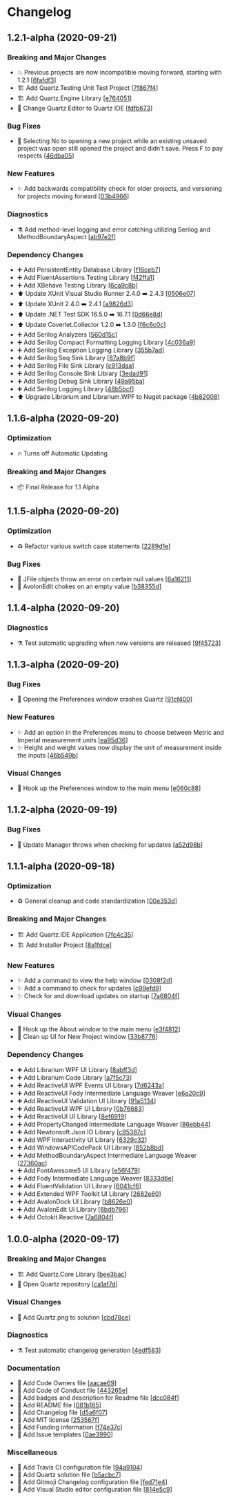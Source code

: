 # Changelog

<a name="1.2.1-alpha"></a>
## 1.2.1-alpha (2020-09-21)

### Breaking and Major Changes

- 💥 Previous projects are now incompatible moving forward, starting with 1.2.1 [[6fafdf3](https://github.com/TheHeadmaster/Quartz/commit/6fafdf35d357ef65683dd6c16e97b9a1e112430d)]
- 🏗️ Add Quartz.Testing Unit Test Project [[7f867f4](https://github.com/TheHeadmaster/Quartz/commit/7f867f47734ee21e6db395c950ce515f0f5eff9e)]
- 🏗️ Add Quartz.Engine Library [[e764051](https://github.com/TheHeadmaster/Quartz/commit/e764051cf313a714ae3cac8cbd2672f128e4cb04)]
- 🚀 Change Quartz Editor to Quartz IDE [[fdfb673](https://github.com/TheHeadmaster/Quartz/commit/fdfb673aefe93252bb2d21b84cffbbd41840998f)]

### Bug Fixes

- 🐛 Selecting No to opening a new project while an existing unsaved project was open still opened the project and didn&#x27;t save. Press F to pay respects [[46dba05](https://github.com/TheHeadmaster/Quartz/commit/46dba05e9d7c4a9bfc1c79ae66cf9dd5e307a3b2)]

### New Features

- ✨ Add backwards compatibility check for older projects, and versioning for projects moving forward [[03b4966](https://github.com/TheHeadmaster/Quartz/commit/03b4966b2d30ac6139d5602ac518228d2c222722)]

### Diagnostics

- ⚗️ Add method-level logging and error catching utilizing Serilog and MethodBoundaryAspect [[ab97e2f](https://github.com/TheHeadmaster/Quartz/commit/ab97e2fa8e178bd3f8e95c4ea2668948ebfdaf50)]

### Dependency Changes

- ➕ Add PersistentEntity Database Library [[f16ceb7](https://github.com/TheHeadmaster/Quartz/commit/f16ceb7bde0954c33f627831c16f6c87ba151b88)]
- ➕ Add FluentAssertions Testing Library [[f42ffa1](https://github.com/TheHeadmaster/Quartz/commit/f42ffa1550bf1ba14d7b1ac9ecfacba9a8ca3830)]
- ➕ Add XBehave Testing Library [[6ca9c8b](https://github.com/TheHeadmaster/Quartz/commit/6ca9c8b305edfdb966823104807d9d540038e962)]
- ⬆️ Update XUnit Visual Studio Runner 2.4.0 ➡️ 2.4.3 [[0506e07](https://github.com/TheHeadmaster/Quartz/commit/0506e0758e62a0abd8e43f323a664e340701e7e6)]
- ⬆️ Update XUnit 2.4.0 ➡️ 2.4.1 [[a9826d3](https://github.com/TheHeadmaster/Quartz/commit/a9826d378a2ae457e815b44e6b972d584de1339d)]
- ⬆️ Update .NET Test SDK 16.5.0 ➡️ 16.7.1 [[0d66e8d](https://github.com/TheHeadmaster/Quartz/commit/0d66e8dad08363e5c41107ac9d2f022f109a08d5)]
- ⬆️ Update Coverlet.Collector 1.2.0 ➡️ 1.3.0 [[f6c6c0c](https://github.com/TheHeadmaster/Quartz/commit/f6c6c0caea858f679fe6aeee95334c65ec24954d)]
- ➕ Add Serilog Analyzers [[560d15c](https://github.com/TheHeadmaster/Quartz/commit/560d15c506ff41e7fe6e4a923c1be285010069e6)]
- ➕ Add Serilog Compact Formatting Logging Library [[4c036a9](https://github.com/TheHeadmaster/Quartz/commit/4c036a987785600d983c506644ba4ba0f520e127)]
- ➕ Add Serilog Exception Logging Library [[355b7ad](https://github.com/TheHeadmaster/Quartz/commit/355b7ad47ede98a1736197d57193db7b3d32d0cc)]
- ➕ Add Serilog Seq Sink Library [[87a8b9f](https://github.com/TheHeadmaster/Quartz/commit/87a8b9fb8f50791b19b0f8fd160192c5e7e53137)]
- ➕ Add Serilog File Sink Library [[c913daa](https://github.com/TheHeadmaster/Quartz/commit/c913daa61ce5eeb4bd126adfd2285980d0348c28)]
- ➕ Add Serilog Console Sink Library [[3edad91](https://github.com/TheHeadmaster/Quartz/commit/3edad910758b4cde528eda27a3e6abd50c863d05)]
- ➕ Add Serilog Debug Sink Library [[49a95ba](https://github.com/TheHeadmaster/Quartz/commit/49a95ba462761db9ce5101b9426d4bd35fd659f3)]
- ➕ Add Serilog Logging Library [[48b5bcf](https://github.com/TheHeadmaster/Quartz/commit/48b5bcf6780bd0d3c4f9e2c7c33f755765094e21)]
- ⬆️ Upgrade Librarium and Librarium.WPF to Nuget package [[4b82008](https://github.com/TheHeadmaster/Quartz/commit/4b82008d5f40c0ad3f0f74c9dc17846b17d42ffe)]




<a name="1.1.6-alpha"></a>
## 1.1.6-alpha (2020-09-20)

### Optimization

- 🔥 Turns off Automatic Updating

### Breaking and Major Changes

- 📦 Final Release for 1.1 Alpha

<a name="1.1.5-alpha"></a>
## 1.1.5-alpha (2020-09-20)

### Optimization

- ♻️ Refactor various switch case statements [[2289d1e](https://github.com/TheHeadmaster/Quartz/commit/2289d1e96455269e0773a1ce36ac68cecad4991e)]

### Bug Fixes

- 🐛 JFile objects throw an error on certain null values [[6a16211](https://github.com/TheHeadmaster/Quartz/commit/6a16211af140a32cb62dac6e52c9b4b31dda273a)]
- 🐛 AvolonEdit chokes on an empty value [[b38355d](https://github.com/TheHeadmaster/Quartz/commit/b38355de9dcec81a4798701bed402fbc411bdbcb)]

<a name="1.1.4-alpha"></a>
## 1.1.4-alpha (2020-09-20)

### Diagnostics

- ⚗️ Test automatic upgrading when new versions are released [[9f45723](https://github.com/TheHeadmaster/Quartz/commit/9f45723cbf3f55093bc6a7bf973964d30ea36867)]

<a name="1.1.3-alpha"></a>
## 1.1.3-alpha (2020-09-20)

### Bug Fixes

- 🐛 Opening the Preferences window crashes Quartz [[91cf400](https://github.com/TheHeadmaster/Quartz/commit/91cf400f763aadb2d619f7bcfc686e37caadf464)]

### New Features

- ✨ Add an option in the Preferences menu to choose between Metric and Imperial measurement units [[ea95d36](https://github.com/TheHeadmaster/Quartz/commit/ea95d36fe433ee46d472d62e62d4ae89187f2131)]
- ✨ Height and weight values now display the unit of measurement inside the inputs [[46b549b](https://github.com/TheHeadmaster/Quartz/commit/46b549be8e2dd20f4e92303445e1994220a40d58)]

### Visual Changes

- 💄 Hook up the Preferences window to the main menu [[e060c88](https://github.com/TheHeadmaster/Quartz/commit/e060c88386130cae2ed8e5c07b96c31d876dd795)]

<a name="1.1.2-alpha"></a>
## 1.1.2-alpha (2020-09-19)

### Bug Fixes

- 🐛 Update Manager throws when checking for updates [[a52d98b](https://github.com/TheHeadmaster/Quartz/commit/a52d98b5d761e690862d711f287fdb349022b707)]

<a name="1.1.1-alpha"></a>
## 1.1.1-alpha (2020-09-18)

### Optimization

- ♻️ General cleanup and code standardization [[00e353d](https://github.com/TheHeadmaster/Quartz/commit/00e353d6fd3b4e13d9f2732ce98d5046ea363395)]

### Breaking and Major Changes

- 🏗️ Add Quartz.IDE Application [[7fc4c35](https://github.com/TheHeadmaster/Quartz/commit/7fc4c350a2404d6c3991858bed1aeb02de1cc0d1)]
- 🏗️ Add Installer Project [[8a1fdce](https://github.com/TheHeadmaster/Quartz/commit/8a1fdce1e30be1b30f6aa1196f1a8cfd839b0b57)]

### New Features

- ✨ Add a command to view the help window [[0308f2d](https://github.com/TheHeadmaster/Quartz/commit/0308f2d4a2af1d32310dab0f5c97d71a7691df96)]
- ✨ Add a command to check for updates [[c99efd9](https://github.com/TheHeadmaster/Quartz/commit/c99efd9006094e0849c0508f3e49af49b56fa52e)]
- ✨ Check for and download updates on startup [[7a6804f](https://github.com/TheHeadmaster/Quartz/commit/7a6804f425f3e507e82cb7dc82c3fbd71007b53a)]

### Visual Changes

- 💄 Hook up the About window to the main menu [[e3f4812](https://github.com/TheHeadmaster/Quartz/commit/e3f4812185c44c2baeca062d95681db23728d726)]
- 💄 Clean up UI for New Project window [[33b8776](https://github.com/TheHeadmaster/Quartz/commit/33b87767c9744ed313bbb8b405f21a80fe4ed898)]

### Dependency Changes

- ➕ Add Librarium WPF UI Library [[8abff3d](https://github.com/TheHeadmaster/Quartz/commit/8abff3db119c209f3f774049866b96467cb88b49)]
- ➕ Add Librarium Code Library [[a7f5c73](https://github.com/TheHeadmaster/Quartz/commit/a7f5c7353f08da9188254eae50a9185e100d91b8)]
- ➕ Add ReactiveUI WPF Events UI Library [[7d6243a](https://github.com/TheHeadmaster/Quartz/commit/7d6243a7d9909f16c8faa13ca831e8149e24c991)]
- ➕ Add ReactiveUI Fody Intermediate Language Weaver [[e6a20c9](https://github.com/TheHeadmaster/Quartz/commit/e6a20c9f5675c0715b14bedf58e4ee3b3d92b786)]
- ➕ Add ReactiveUI Validation UI Library [[91a5134](https://github.com/TheHeadmaster/Quartz/commit/91a513491bcd685ad9b2559a363bf9fb7338f63c)]
- ➕ Add ReactiveUI WPF UI Library [[0b76683](https://github.com/TheHeadmaster/Quartz/commit/0b7668342c88846228bb0bf8331949a6335e5dc1)]
- ➕ Add ReactiveUI UI Library [[8ef6919](https://github.com/TheHeadmaster/Quartz/commit/8ef691931c45849eb1f8e8413494ba744ef36581)]
- ➕ Add PropertyChanged Intermediate Language Weaver [[86ebb44](https://github.com/TheHeadmaster/Quartz/commit/86ebb44cf4039a8b80e642268fbec2204fd178db)]
- ➕ Add Newtonsoft.Json IO Library [[c95387c](https://github.com/TheHeadmaster/Quartz/commit/c95387cfce598426537fd284fb77a9a856b451ac)]
- ➕ Add WPF Interactivity UI Library [[6329c32](https://github.com/TheHeadmaster/Quartz/commit/6329c322de8e8355e1446ec34f693961ef51fb2f)]
- ➕ Add WindowsAPICodePack UI Library [[852b8bd](https://github.com/TheHeadmaster/Quartz/commit/852b8bd83958379a85d18b67c711148fcd1dfb77)]
- ➕ Add MethodBoundaryAspect Intermediate Language Weaver [[27360ac](https://github.com/TheHeadmaster/Quartz/commit/27360ac8d2d07b9d3b6f7cccc91729a9a1730603)]
- ➕ Add FontAwesome5 UI Library [[e56f479](https://github.com/TheHeadmaster/Quartz/commit/e56f4795920b13495d91f694c0ada430d3194503)]
- ➕ Add Fody Intermediate Language Weaver [[8333d6e](https://github.com/TheHeadmaster/Quartz/commit/8333d6edadc531d2f7c3128362e3776d05d68135)]
- ➕ Add FluentValidation UI Library [[6041cf6](https://github.com/TheHeadmaster/Quartz/commit/6041cf6e3c514a8b7d629cf6a521fb1a2c8d71bf)]
- ➕ Add Extended WPF Toolkit UI Library [[2682e60](https://github.com/TheHeadmaster/Quartz/commit/2682e604c06ce62b486aee1fe85512df1a6050c5)]
- ➕ Add AvalonDock UI Library [[b8626e0](https://github.com/TheHeadmaster/Quartz/commit/b8626e04ae4e8f86cf0d4d80b68cbdae20a6f6a9)]
- ➕ Add AvalonEdit UI Library [[6bdb796](https://github.com/TheHeadmaster/Quartz/commit/6bdb79699145e98c048df4b911aa3e777574a45d)]
- ➕ Add Octokit.Reactive [[7a6804f](https://github.com/TheHeadmaster/Quartz/commit/7a6804f425f3e507e82cb7dc82c3fbd71007b53a)]

<a name="1.0.0-alpha"></a>
## 1.0.0-alpha (2020-09-17)

### Breaking and Major Changes

- 🏗️ Add Quartz.Core Library [[bee3bac](https://github.com/TheHeadmaster/Quartz/commit/bee3bac04683c103a4b22d2857299f7f7cc31bde)]
- 🎉 Open Quartz repository [[ca1af7d](https://github.com/TheHeadmaster/Quartz/commit/ca1af7d308f9fd18e6d69e6d6be4778af03841bf)]

### Visual Changes

- 🍱 Add Quartz.png to solution [[cbd78ce](https://github.com/TheHeadmaster/Quartz/commit/cbd78cef1e93c6831accc45e534231ab03f4ecd3)]

### Diagnostics

- ⚗️ Test automatic changelog generation [[4edf583](https://github.com/TheHeadmaster/Quartz/commit/4edf5839ce391c381acc36fc8ae041e927d8992b)]

### Documentation

- 📝 Add Code Owners file [[aacae69](https://github.com/TheHeadmaster/Quartz/commit/aacae69c5a7efddb9189ef28f2a4760164fe6545)]
- 📝 Add Code of Conduct file [[443265e](https://github.com/TheHeadmaster/Quartz/commit/443265ec4fe5bcff41c3ec807f6c75d61eaa3f62)]
- 📝 Add badges and description for Readme file [[dcc084f](https://github.com/TheHeadmaster/Quartz/commit/dcc084fbac989a0e2daeca5da5334bb29bf683ad)]
- 📝 Add README file [[081b185](https://github.com/TheHeadmaster/Quartz/commit/081b1856aeb687ff73ced92d868f47ebf154f4a2)]
- 📝 Add Changelog file [[d5a6f07](https://github.com/TheHeadmaster/Quartz/commit/d5a6f07dbbec74de99b8c7201a9e889ae0acec8f)]
- 📄 Add MIT license [[253567f](https://github.com/TheHeadmaster/Quartz/commit/253567fec2affb543cfa3d57a19fc8bba83f3e3d)]
- 📝 Add Funding information [[f74e37c](https://github.com/TheHeadmaster/Quartz/commit/f74e37cbe317980e6ee54ffc4af92d234214b31a)]
- 📝 Add Issue templates [[0ae3990](https://github.com/TheHeadmaster/Quartz/commit/0ae39904af976b13c674ff895976661f46a44018)]

### Miscellaneous

- 🔧 Add Travis CI configuration file [[94a9104](https://github.com/TheHeadmaster/Quartz/commit/94a91047b2bba7201e2ab025733457f71e7e7cca)]
- 🔧 Add Quartz solution file [[b5acbc7](https://github.com/TheHeadmaster/Quartz/commit/b5acbc71c6fc980fb4cbc78a8f74aae25fecf87f)]
- 🔧 Add Gitmoji Changelog configuration file [[fed71e4](https://github.com/TheHeadmaster/Quartz/commit/fed71e4c80a7c68401061c246641903ec1bcbcde)]
- 🔧 Add Visual Studio editor configuration file [[814e5c9](https://github.com/TheHeadmaster/Quartz/commit/814e5c91f7757b14c2a9625d3168efed9af43827)]
